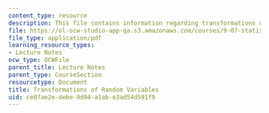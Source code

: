 ```yaml
---
content_type: resource
description: This file contains information regarding transformations of random variables.
file: https://ol-ocw-studio-app-qa.s3.amazonaws.com/courses/9-07-statistics-for-brain-and-cognitive-science-fall-2016/ce07ae2edebe9d94a1abe3ad54d591f9_MIT9_07F16_lec4.pdf
file_type: application/pdf
learning_resource_types:
- Lecture Notes
ocw_type: OCWFile
parent_title: Lecture Notes
parent_type: CourseSection
resourcetype: Document
title: Transformations of Random Variables
uid: ce07ae2e-debe-9d94-a1ab-e3ad54d591f9
---
```

